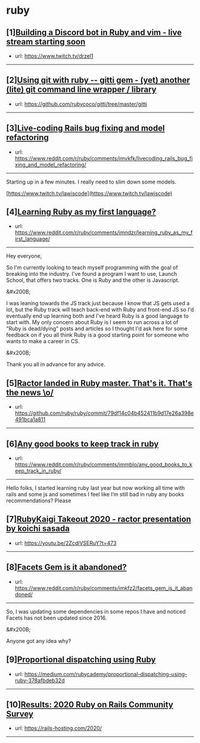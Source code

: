 # ruby
## [1][Building a Discord bot in Ruby and vim - live stream starting soon](https://www.reddit.com/r/ruby/comments/imwwso/building_a_discord_bot_in_ruby_and_vim_live/)
- url: https://www.twitch.tv/drzel1
---

## [2][Using git with ruby -- gitti gem - (yet) another (lite) git command line wrapper / library](https://www.reddit.com/r/ruby/comments/imx3i8/using_git_with_ruby_gitti_gem_yet_another_lite/)
- url: https://github.com/rubycoco/gitti/tree/master/gitti
---

## [3][Live-coding Rails bug fixing and model refactoring](https://www.reddit.com/r/ruby/comments/imvkfk/livecoding_rails_bug_fixing_and_model_refactoring/)
- url: https://www.reddit.com/r/ruby/comments/imvkfk/livecoding_rails_bug_fixing_and_model_refactoring/
---
Starting up in a few minutes. I really need to slim down some models.

[https://www.twitch.tv/lawiscode](https://www.twitch.tv/lawiscode)
## [4][Learning Ruby as my first language?](https://www.reddit.com/r/ruby/comments/imndzr/learning_ruby_as_my_first_language/)
- url: https://www.reddit.com/r/ruby/comments/imndzr/learning_ruby_as_my_first_language/
---
Hey everyone,

So I'm currently looking to teach myself programming with the goal of breaking into the industry. I've found a program I want to use, Launch School, that offers two tracks. One is Ruby and the other is Javascript. 

&amp;#x200B;

I was leaning towards the JS track just because I know that JS gets used a lot, but the Ruby track will teach back-end with Ruby and front-end JS so I'd eventually end up learning both and I've heard Ruby is a good language to start with.  My only concern about Ruby is I seem to run across a lot of "Ruby is dead/dying" posts and articles so I thought I'd ask here for some feedback on if you all think Ruby is a good starting point for someone who wants to make a career in CS. 

&amp;#x200B;

Thank you all in advance for any advice.
## [5][Ractor landed in Ruby master. That's it. That's the news \o/](https://www.reddit.com/r/ruby/comments/imbm3t/ractor_landed_in_ruby_master_thats_it_thats_the/)
- url: https://github.com/ruby/ruby/commit/79df14c04b452411b9d17e26a398e491bca1a811
---

## [6][Any good books to keep track in ruby](https://www.reddit.com/r/ruby/comments/immblo/any_good_books_to_keep_track_in_ruby/)
- url: https://www.reddit.com/r/ruby/comments/immblo/any_good_books_to_keep_track_in_ruby/
---
Hello folks, I started learning ruby last year but now working all time with rails and some js and sometimes I feel like I’m still bad in ruby any books recommendations? Please
## [7][RubyKaigi Takeout 2020 - ractor presentation by koichi sasada](https://www.reddit.com/r/ruby/comments/imcro1/rubykaigi_takeout_2020_ractor_presentation_by/)
- url: https://youtu.be/2ZcdiVSERuY?t=473
---

## [8][Facets Gem is it abandoned?](https://www.reddit.com/r/ruby/comments/imkfz2/facets_gem_is_it_abandoned/)
- url: https://www.reddit.com/r/ruby/comments/imkfz2/facets_gem_is_it_abandoned/
---
So, I was updating some dependencies in some repos I have and noticed Facets has not been updated since 2016.

&amp;#x200B;

Anyone got any idea why?
## [9][Proportional dispatching using Ruby](https://www.reddit.com/r/ruby/comments/imd2w3/proportional_dispatching_using_ruby/)
- url: https://medium.com/rubycademy/proportional-dispatching-using-ruby-378afbdeb32d
---

## [10][Results: 2020 Ruby on Rails Community Survey](https://www.reddit.com/r/ruby/comments/im3cvo/results_2020_ruby_on_rails_community_survey/)
- url: https://rails-hosting.com/2020/
---


